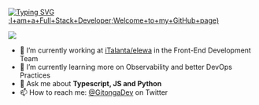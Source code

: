 [![Typing SVG](https://readme-typing-svg.herokuapp.com/?lines=Hello+Mate!;My+name+is+Gitonga+:);I+am+a+Full+Stack+Developer;Welcome+to+my+GitHub+page)](https://git.io/typing-svg)

![](https://komarev.com/ghpvc/?username=developer-gitonga)

- 🔭 I’m currently working at [iTalanta/elewa](https://iTalanta.com) in the Front-End Development Team
- 🌱 I’m currently learning more on Observability and better DevOps Practices
- 💬 Ask me about **Typescript, JS and Python**
- 📫 How to reach me: [@GitongaDev](https://twitter.com/GitongaDev) on Twitter

